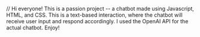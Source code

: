 // Hi everyone! 
This is a passion project -- a chatbot made using Javascript, HTML, and CSS. 
This is a text-based interaction, where the chatbot will receive user input and respond accordingly.
I used the OpenAI API for the actual chatbot. Enjoy! 
